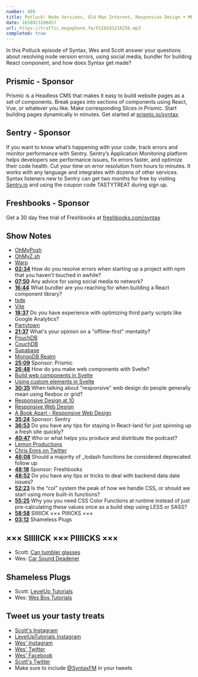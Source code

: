 ```yaml
---
number: 489
title: Potluck! Node Versions, Old Man Internet, Responsive Design + MORE
date: 1658923200457
url: https://traffic.megaphone.fm/FSI6543218256.mp3
completed: true
---
```


In this Potluck episode of Syntax, Wes and Scott answer your questions about resolving node version errors, using social media, bundler for building React component, and how does Syntax get made?

## Prismic  - Sponsor

Prismic is a Headless CMS that makes it easy to build website pages as a set of components. Break pages into sections of components using React, Vue, or whatever you like. Make corresponding Slices in Prismic. Start building pages dynamically in minutes. Get started at [prismic.io/syntax](https://prismic.io/syntax).

## Sentry - Sponsor

If you want to know what’s happening with your code, track errors and monitor performance with Sentry. Sentry’s Application Monitoring platform helps developers see performance issues, fix errors faster, and optimize their code health. Cut your time on error resolution from hours to minutes. It works with any language and integrates with dozens of other services. Syntax listeners new to Sentry can get two months for  free by visiting [Sentry.io](https://sentry.io) and using the coupon code TASTYTREAT during sign up.

## Freshbooks - Sponsor

Get a 30 day free trial of Freshbooks at [freshbooks.com/syntax](https://freshbooks.com/syntax)

## Show Notes

* [OhMyPosh](https://ohmyposh.dev)
* [OhMyZ.sh](https://ohmyz.sh)
* [Warp](https://www.warp.dev)
* **[02:34](#t=02:34)** How do you resolve errors when starting up a project with npm that you haven't touched in awhile?
* **[07:50](#t=07:50)** Any advice for using social media to network?
* **[16:44](#t=16:44)** What bundler are you reaching for when building a React component library?
* [tsdx](https://tsdx.io/)
* [Vite](https://vitejs.dev)
* **[18:37](#t=18:37)** Do you have experience with optimizing third party scripts like Google Analytics?
* [Partytown](https://partytown.builder.io)
* **[21:37](#t=21:37)** What's your opinion on a "offline-first" mentality?
* [PouchDB](https://pouchdb.com)
* [CouchDB](https://couchdb.apache.org)
* [Supabase](https://supabase.com)
* [MongoDB Realm](https://www.mongodb.com/developer/products/realm/)
* **[25:09](#t=25:09)** Sponsor: Prismic
* **[26:48](#t=26:48)** How do you make web components with Svelte?
* [Build web components in Svelte](https://blog.logrocket.com/build-web-components-svelte/)
* [Using custom elements in Svelte](https://css-tricks.com/using-custom-elements-in-svelte/)
* **[30:35](#t=30:35)** When talking about "responsive" web design do people generally mean using flexbox or grid?
* [Responsive Design at 10](https://ethanmarcotte.com/wrote/responsive-design-at-10/)
* [Responsive Web Design](https://alistapart.com/article/responsive-web-design/)
* [A Book Apart - Responsive Web Design](https://abookapart.com/products/responsive-web-design)
* **[35:24](#t=35:24)** Sponsor: Sentry
* **[36:53](#t=36:53)** Do you have any tips for staying in React-land for just spinning up a fresh site quickly?
* **[40:47](#t=40:47)** Who or what helps you produce and distribute the podcast?
* [Lemon Productions](https://www.lemonproductions.ca/)
* [Chris Enns on Twitter](https://twitter.com/ichris)
* **[46:08](#t=46:08)** Should a majority of _lodash functions be considered deprecated follow up
* **[48:18](#t=48:18)** Sponsor: Freshbooks
* **[48:52](#t=48:52)** Do you have any tips or tricks to deal with backend data date issues?
* **[52:23](#t=52:23)** Is the “col” system the peak of how we handle CSS, or should we start using more built-in functions?
* **[55:25](#t=55:25)** Why you you need CSS Color Functions at runtime instead of just pre-calculating these values once as a build step using LESS or SASS?
* **[58:58](#t=58:58)** SIIIIICK ××× PIIIICKS ×××
* **[03:12](#t=03:12)** Shameless Plugs

## ××× SIIIIICK ××× PIIIICKS ×××

* Scott: [Can tumbler glasses](https://amzn.to/3o8ya6i)
* Wes: [Car Sound Deadener](https://amzn.to/3RBurvo)

## Shameless Plugs

* Scott: [LevelUp Tutorials](https://leveluptutorials.com/tutorials/keystone-js/introduction)
* Wes: [Wes Bos Tutorials](https://wesbos.com/courses)

## Tweet us your tasty treats

* [Scott's Instagram](https://www.instagram.com/stolinski/)
* [LevelUpTutorials Instagram](https://www.instagram.com/LevelUpTutorials/)
* [Wes' Instagram](https://www.instagram.com/wesbos/)
* [Wes' Twitter](https://twitter.com/wesbos)
* [Wes' Facebook](https://www.facebook.com/wesbos.developer)
* [Scott's Twitter](https://twitter.com/stolinski)
* Make sure to include [@SyntaxFM](https://twitter.com/SyntaxFM) in your tweets
